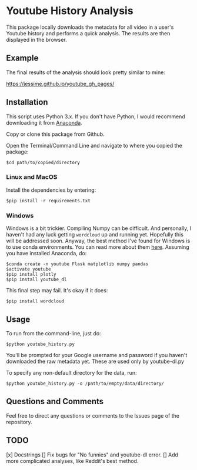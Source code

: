 # Youtube History Analysis

This package locally downloads the metadata for all video in a user's Youtube history and performs a quick analysis. The results are then displayed in the browser.

## Example

The final results of the analysis should look pretty similar to mine:

https://jessime.github.io/youtube_gh_pages/

## Installation 
This script uses Python 3.x. If you don't have Python, I would recommend downloading it from [Anaconda](https://www.continuum.io/downloads).

Copy or clone this package from Github.

Open the Terminal/Command Line and navigate to where you copied the package:

    $cd path/to/copied/directory

### Linux and MacOS

Install the dependencies by entering:

    $pip install -r requirements.txt

### Windows

Windows is a bit trickier. Compiling Numpy can be difficult. 
And personally, I haven't had any luck getting `wordcloud` up and running yet.
Hopefully this will be addressed soon. 
Anyway, the best method I've found for Windows is to use conda environments.
You can read more about them [here](http://conda.pydata.org/docs/using/envs.html#list-all-environments).
Assuming you have installed Anaconda, do:

    $conda create -n youtube Flask matplotlib numpy pandas
    $activate youtube
    $pip install plotly
    $pip install youtube_dl

This final step may fail. It's okay if it does:

    $pip install wordcloud

## Usage

To run from the command-line, just do:

    $python youtube_history.py

You'll be prompted for your Google username and password if you haven't downloaded the raw metadata yet. These are used only by youtube-dl.py

To specify any non-default directory for the data, run:

    $python youtube_history.py -o /path/to/empty/data/directory/

## Questions and Comments

Feel free to direct any questions or comments to the Issues page of the repository. 

## TODO

[x] Docstrings
[] Fix bugs for "No funnies" and youtube-dl error.
[] Add more complicated analyses, like Reddit's best method.
